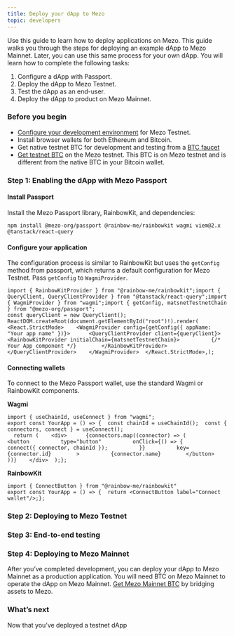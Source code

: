 ```yaml
---
title: Deploy your dApp to Mezo
topic: developers
---
```



Use this guide to learn how to deploy applications on Mezo. This guide walks you through the steps for deploying an example dApp to Mezo Mainnet. Later, you can use this same process for your own dApp. You will learn how to complete the following tasks:

1. Configure a dApp with Passport.
2. Deploy the dApp to Mezo Testnet.
3. Test the dApp as an end-user.
4. Deploy the dApp to product on Mezo Mainnet.

### Before you begin <a href="#before-you-begin" id="before-you-begin"></a>

* [Configure your development environment](configure-environment.md) for Mezo Testnet.
* Install browser wallets for both Ethereum and Bitcoin.
* Get native testnet BTC for development and testing from a [BTC faucet](https://bitcoinfaucet.uo1.net/)
* [Get testnet BTC](https://faucet.test.mezo.org/) on the Mezo testnet. This BTC is on Mezo testnet and is different from the native BTC in your Bitcoin wallet.

### Step 1: Enabling the dApp with Mezo Passport <a href="#step-1-enabling-the-dapp-with-mezo-passport" id="step-1-enabling-the-dapp-with-mezo-passport"></a>

#### Install Passport <a href="#install-passport" id="install-passport"></a>

Install the Mezo Passport library, RainbowKit, and dependencies:

```
npm install @mezo-org/passport @rainbow-me/rainbowkit wagmi viem@2.x @tanstack/react-query
```

#### Configure your application <a href="#configure-your-application" id="configure-your-application"></a>

The configuration process is similar to RainbowKit but uses the `getConfig` method from passport, which returns a default configuration for Mezo Testnet. Pass `getConfig` to `WagmiProvider`.

```
import { RainbowKitProvider } from "@rainbow-me/rainbowkit";import { QueryClient, QueryClientProvider } from "@tanstack/react-query";import { WagmiProvider } from "wagmi";import { getConfig, matsnetTestnetChain } from "@mezo-org/passport";
const queryClient = new QueryClient();
ReactDOM.createRoot(document.getElementById("root")!).render(  <React.StrictMode>    <WagmiProvider config={getConfig({ appName: "Your app name" })}>      <QueryClientProvider client={queryClient}>        <RainbowKitProvider initialChain={matsnetTestnetChain}>          {/* Your App component */}        </RainbowKitProvider>      </QueryClientProvider>    </WagmiProvider>  </React.StrictMode>,);
```

#### Connecting wallets <a href="#connecting-wallets" id="connecting-wallets"></a>

To connect to the Mezo Passport wallet, use the standard Wagmi or RainbowKit components.

**Wagmi**

```
import { useChainId, useConnect } from "wagmi";
export const YourApp = () => {  const chainId = useChainId();  const { connectors, connect } = useConnect();
  return (    <div>      {connectors.map((connector) => (        <button          type="button"          onClick={() => {            connect({ connector, chainId });          }}          key={connector.id}        >          {connector.name}        </button>      ))}    </div>  );};
```

**RainbowKit**

```
import { ConnectButton } from "@rainbow-me/rainbowkit"
export const YourApp = () => {  return <ConnectButton label="Connect wallet"/>;};
```

### Step 2: Deploying to Mezo Testnet <a href="#step-2-deploying-to-mezo-testnet" id="step-2-deploying-to-mezo-testnet"></a>

### Step 3: End-to-end testing <a href="#step-3-end-to-end-testing" id="step-3-end-to-end-testing"></a>

### Step 4: Deploying to Mezo Mainnet <a href="#step-4-deploying-to-mezo-mainnet" id="step-4-deploying-to-mezo-mainnet"></a>

After you’ve completed development, you can deploy your dApp to Mezo Mainnet as a production application. You will need BTC on Mezo Mainnet to operate the dApp on Mezo Mainnet. [Get Mezo Mainnet BTC](https://deploy-preview-48--mezo-docs.netlify.app/docs/users/getting-started/bridging) by bridging assets to Mezo.

### What’s next <a href="#whats-next" id="whats-next"></a>

Now that you’ve deployed a testnet dApp

